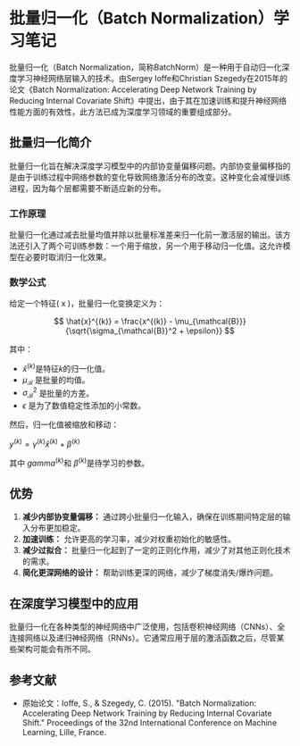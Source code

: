# 批量归一化（Batch Normalization）学习笔记

批量归一化（Batch Normalization，简称BatchNorm）是一种用于自动归一化深度学习神经网络层输入的技术。由Sergey Ioffe和Christian Szegedy在2015年的论文《Batch Normalization: Accelerating Deep Network Training by Reducing Internal Covariate Shift》中提出，由于其在加速训练和提升神经网络性能方面的有效性，此方法已成为深度学习领域的重要组成部分。

## 批量归一化简介

批量归一化旨在解决深度学习模型中的内部协变量偏移问题。内部协变量偏移指的是由于训练过程中网络参数的变化导致网络激活分布的改变。这种变化会减慢训练进程，因为每个层都需要不断适应新的分布。

### 工作原理

批量归一化通过减去批量均值并除以批量标准差来归一化前一激活层的输出。该方法还引入了两个可训练参数：一个用于缩放，另一个用于移动归一化值。这允许模型在必要时取消归一化效果。

### 数学公式

给定一个特征\( x \)，批量归一化变换定义为：

$$ \hat{x}^{(k)} = \frac{x^{(k)} - \mu_{\mathcal{B}}}{\sqrt{\sigma_{\mathcal{B}}^2 + \epsilon}} $$

其中：
- $\hat{x}^{(k)}$是特征$k$的归一化值。
- $\mu_{\mathcal{B}}$ 是批量的均值。
- $\sigma_{\mathcal{B}}^2$ 是批量的方差。
- $\epsilon$ 是为了数值稳定性添加的小常数。

然后，归一化值被缩放和移动：

$y^{(k)} = \gamma^{(k)} \hat{x}^{(k)} + \beta^{(k)}$

其中 $gamma^{(k)}$和 $\beta^{(k)}$是待学习的参数。

## 优势

1. **减少内部协变量偏移：** 通过跨小批量归一化输入，确保在训练期间特定层的输入分布更加稳定。
2. **加速训练：** 允许更高的学习率，减少对权重初始化的敏感性。
3. **减少过拟合：** 批量归一化起到了一定的正则化作用，减少了对其他正则化技术的需求。
4. **简化更深网络的设计：** 帮助训练更深的网络，减少了梯度消失/爆炸问题。

## 在深度学习模型中的应用

批量归一化在各种类型的神经网络中广泛使用，包括卷积神经网络（CNNs）、全连接网络以及递归神经网络（RNNs）。它通常应用于层的激活函数之后，尽管某些架构可能会有所不同。

## 参考文献

- 原始论文：Ioffe, S., & Szegedy, C. (2015). "Batch Normalization: Accelerating Deep Network Training by Reducing Internal Covariate Shift." Proceedings of the 32nd International Conference on Machine Learning, Lille, France.

